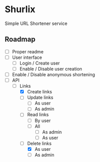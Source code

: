 # Shurlix
Simple URL Shortener service


## Roadmap

- [ ] Proper readme
- [ ] User interface
    - [ ] Login / Create user
    - [ ] Enable / Disable user creation
- [ ] Enable / Disable anonymous shortening
- [ ] API
    - [ ] Links
        - [x] Create links
        - [ ] Update links
            - [ ] As user
            - [ ] As admin
        - [ ] Read links
            - [ ] By user
            - [ ] All   
                - [ ] As admin
                - [ ] As user
        - [ ] Delete links
            - [x] As user
            - [ ] As admin